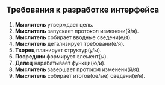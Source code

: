 ## Требования к разработке интерфейса

1. **Мыслитель** утверждает цель.
2. **Мыслитель** запускает протокол изменени(й/я).
3. **Мыслитель** собирает вводные сведени(е/я).
4. **Мыслитель** детализирует требовани(е/я).
5. **Творец** планирует структур(у/ы).
6. **Посредник** формирует элемент(ы).
7. **Делец** нарабатывает функци(ю/и).
8. **Мыслитель** завершает протокол изменени(й/я).
9. **Мыслитель** собирает итогов(ое/ые) сведени(е/я).